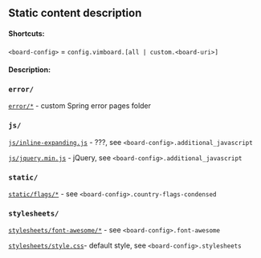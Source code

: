 Static content description
--------------------------

#### Shortcuts:
`<board-config>` = `config.vimboard.[all | custom.<board-uri>]`

#### Description:

### `error/`

[`error/*`](static/error) - custom Spring error pages folder

### `js/`

[`js/inline-expanding.js`](static/js/inline-expanding.js) - ???, see `<board-config>.additional_javascript`

[`js/jquery.min.js`](static/js/jquery.min.js) - jQuery, see `<board-config>.additional_javascript` 

### `static/`

[`static/flags/*`](static/static/flags) - see `<board-config>.country-flags-condensed`

### `stylesheets/`

[`stylesheets/font-awesome/*`](static/stylesheets/font-awesome) - see `<board-config>.font-awesome`

[`stylesheets/style.css`](static/stylesheets/style.css)- default style, see `<board-config>.stylesheets`